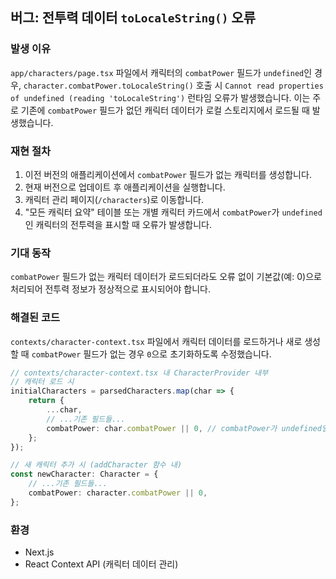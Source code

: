 ## 버그: 전투력 데이터 `toLocaleString()` 오류

### 발생 이유
`app/characters/page.tsx` 파일에서 캐릭터의 `combatPower` 필드가 `undefined`인 경우, `character.combatPower.toLocaleString()` 호출 시 `Cannot read properties of undefined (reading 'toLocaleString')` 런타임 오류가 발생했습니다. 이는 주로 기존에 `combatPower` 필드가 없던 캐릭터 데이터가 로컬 스토리지에서 로드될 때 발생했습니다.

### 재현 절차
1. 이전 버전의 애플리케이션에서 `combatPower` 필드가 없는 캐릭터를 생성합니다.
2. 현재 버전으로 업데이트 후 애플리케이션을 실행합니다.
3. 캐릭터 관리 페이지(`/characters`)로 이동합니다.
4. "모든 캐릭터 요약" 테이블 또는 개별 캐릭터 카드에서 `combatPower`가 `undefined`인 캐릭터의 전투력을 표시할 때 오류가 발생합니다.

### 기대 동작
`combatPower` 필드가 없는 캐릭터 데이터가 로드되더라도 오류 없이 기본값(예: 0)으로 처리되어 전투력 정보가 정상적으로 표시되어야 합니다.

### 해결된 코드
`contexts/character-context.tsx` 파일에서 캐릭터 데이터를 로드하거나 새로 생성할 때 `combatPower` 필드가 없는 경우 `0`으로 초기화하도록 수정했습니다.

```typescript
// contexts/character-context.tsx 내 CharacterProvider 내부
// 캐릭터 로드 시
initialCharacters = parsedCharacters.map(char => {
    return {
        ...char,
        // ...기존 필드들...
        combatPower: char.combatPower || 0, // combatPower가 undefined일 경우 0으로 초기화
    };
});

// 새 캐릭터 추가 시 (addCharacter 함수 내)
const newCharacter: Character = {
    // ...기존 필드들...
    combatPower: character.combatPower || 0,
};
```

### 환경
- Next.js
- React Context API (캐릭터 데이터 관리) 